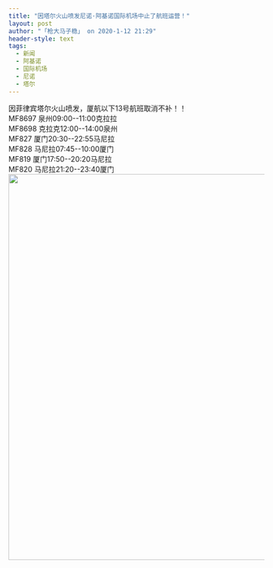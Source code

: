 ```yaml
---
title: "因塔尔火山喷发尼诺·阿基诺国际机场中止了航班运营！"
layout: post
author: "「枪大马子稳」 on 2020-1-12 21:29"
header-style: text
tags:
  - 新闻
  - 阿基诺
  - 国际机场
  - 尼诺
  - 塔尔
---
```


<head></head>
<body>
 <font style="font-size:14px">因菲律宾塔尔火山喷发，厦航以下13号航班取消不补！！</font>
 <br> 
 <font style="font-size:14px">MF8697 泉州09:00--11:00克拉拉</font>
 <br> 
 <font style="font-size:14px">MF8698 克拉克12:00--14:00泉州</font>
 <br> 
 <font style="font-size:14px">MF827 厦门20:30--22:55马尼拉</font>
 <br> 
 <font style="font-size:14px">MF828 马尼拉07:45--10:00厦门</font>
 <br> 
 <font style="font-size:14px">MF819 厦门17:50--20:20马尼拉</font>
 <br> 
 <font style="font-size:14px">MF820 马尼拉21:20--23:40厦门</font>
 <br> 
 <ignore_js_op> 
  <img aid="1326691" src="https://bbs.boniu123.cc/data/attachment/forum/202001/12/211836dtu2513rd275863r.jpg" zoomfile="data/attachment/forum/202001/12/211836dtu2513rd275863r.jpg" file="data/attachment/forum/202001/12/211836dtu2513rd275863r.jpg" width="760" inpost="1"> 
  <div class="tip tip_4 aimg_tip" id="aimg_1326691_menu" style="position: absolute; display: none" disautofocus="true"> 
   <div class="xs0"> 
    <p><strong>photo_2020-01-12_21-18-21.jpg</strong> <em class="xg1">(53.29 KB, 下载次数: 0)</em></p> 
    <p> <a href="forum.php?mod=attachment&amp;aid=MTMyNjY5MXw4Y2E2NDIyNXwxNTc4ODc4NjY0fDB8NTUwNTQ0&amp;nothumb=yes" target="_blank">下载附件</a> &nbsp;<a href="javascript:;" onclick="showWindow(this.id, this.getAttribute('url'), 'get', 0);" id="savephoto_1326691" url="home.php?mod=spacecp&amp;ac=album&amp;op=saveforumphoto&amp;aid=1326691&amp;handlekey=savephoto_1326691">保存到相册</a> </p> 
    <p class="xg1 y"><span title="2020-1-12 21:18">昨天&nbsp;21:18</span> 上传</p> 
   </div> 
   <div class="tip_horn"></div> 
  </div> 
 </ignore_js_op> 
 <br> 
 <br>
</body>


